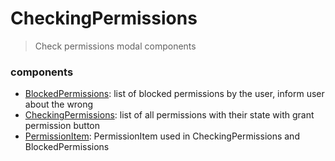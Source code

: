 # CheckingPermissions

> Check permissions modal components  

### components
-  [BlockedPermissions](./BlockedPermissions.tsx): list of blocked permissions by the user, inform user about the wrong
-  [CheckingPermissions](./CheckingPermissions.tsx): list of all permissions with their state with grant permission button
-  [PermissionItem](./PermissionItem.tsx): PermissionItem used in CheckingPermissions and BlockedPermissions

